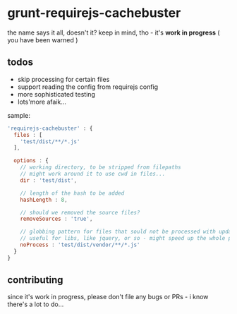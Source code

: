 grunt-requirejs-cachebuster
===========================
the name says it all, doesn't it?
keep in mind, tho - it's **work in progress** ( you have been warned )

todos
-----
- skip processing for certain files
- support reading the config from requirejs config
- more sophisticated testing
- lots'more afaik...

sample:

```js
'requirejs-cachebuster' : {
  files : [
    'test/dist/**/*.js'
  ],

  options : {
    // working directory, to be stripped from filepaths
    // might work around it to use cwd in files...
    dir : 'test/dist',

    // length of the hash to be added
    hashLength : 8,

    // should we removed the source files?
    removeSources : 'true',

    // globbing pattern for files that sould not be processed with updated references
    // useful for libs, like jquery, or so - might speed up the whole process a bit
    noProcess : 'test/dist/vendor/**/*.js'
  }
}
```

contributing
------------
since it's work in progress, please don't file any bugs or PRs - i know there's a lot to do...
